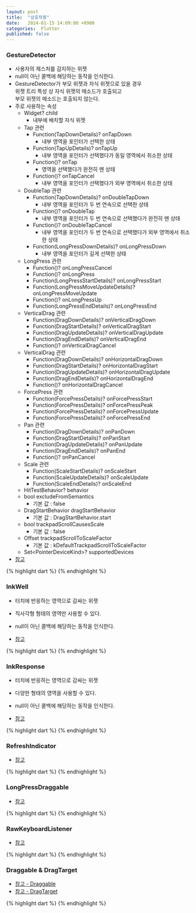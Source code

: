 ```yaml
---
layout: post
title:  "상호작용"
date:   2024-01-15 14:09:00 +0900
categories:  Flutter
published: false
---
```


### GestureDetector

- 사용자의 제스처를 감지하는 위젯
- null이 아닌 콜백에 해당하는 동작을 인식한다.
- GestureDetector가 부모 위젯과 자식 위젯으로 있을 경우  
위젯 트리 특성 상 자식 위젯의 메소드가 호출되고  
부모 위젯의 메소드는 호출되지 않는다.
- 주로 사용하는 속성
    - Widget? child
        - 내부에 배치할 자식 위젯
    - Tap 관련
        - Function(TapDownDetails)? onTapDown
            - 내부 영역을 포인터가 선택한 상태
        - Function(TapUpDetails)? onTapUp
            - 내부 영역을 포인터가 선택했다가 동일 영역에서 취소한 상태
        - Function()? onTap
            - 영역을 선택했다가 완전히 뗀 상태
        - Function()? onTapCancel
            - 내부 영역을 포인터가 선택했다가 외부 영역에서 취소한 상태
    - DoubleTap 관련
        - Function(TapDownDetails)? onDoubleTapDown
            - 내부 영역을 포인터가 두 번 연속으로 선택한 상태
        - Function()? onDoubleTap
            - 내부 영역을 포인터가 두 번 연속으로 선택했다가 완전히 뗀 상태
        - Function()? onDoubleTapCancel
            - 내부 영역을 포인터가 두 번 연속으로 선택했다가 외부 영역에서 취소한 상태
        - Function(LongPressDownDetails)? onLongPressDown
            - 내부 영역을 포인터가 길게 선택한 상태
    - LongPress 관련
        - Function()? onLongPressCancel
        - Function()? onLongPress
        - Function(LongPressStartDetails)? onLongPressStart
        - Function(LongPressMoveUpdateDetails)? onLongPressMoveUpdate
        - Function()? onLongPressUp
        - Function(LongPressEndDetails)? onLongPressEnd
    - VerticalDrag 관련
        - Function(DragDownDetails)? onVerticalDragDown
        - Function(DragStartDetails)? onVerticalDragStart
        - Function(DragUpdateDetails)? onVerticalDragUpdate
        - Function(DragEndDetails)? onVerticalDragEnd
        - Function()? onVerticalDragCancel
    - VerticalDrag 관련
        - Function(DragDownDetails)? onHorizontalDragDown
        - Function(DragStartDetails)? onHorizontalDragStart
        - Function(DragUpdateDetails)? onHorizontalDragUpdate
        - Function(DragEndDetails)? onHorizontalDragEnd
        - Function()? onHorizontalDragCancel
    - ForcePress 관련
        - Function(ForcePressDetails)? onForcePressStart
        - Function(ForcePressDetails)? onForcePressPeak
        - Function(ForcePressDetails)? onForcePressUpdate
        - Function(ForcePressDetails)? onForcePressEnd
    - Pan 관련
        - Function(DragDownDetails)? onPanDown
        - Function(DragStartDetails)? onPanStart
        - Function(DragUpdateDetails)? onPanUpdate
        - Function(DragEndDetails)? onPanEnd
        - Function()? onPanCancel
    - Scale 관련
        - Function(ScaleStartDetails)? onScaleStart
        - Function(ScaleUpdateDetails)? onScaleUpdate
        - Function(ScaleEndDetails)? onScaleEnd
    - HitTestBehavior? behavior
    - bool excludeFromSemantics
        - 기본 값 : false
    - DragStartBehavior dragStartBehavior
        - 기본 값 : DragStartBehavior.start
    - bool trackpadScrollCausesScale
        - 기본 값 : false
    - Offset trackpadScrollToScaleFactor
        - 기본 값 : kDefaultTrackpadScrollToScaleFactor
    - Set&lt;PointerDeviceKind>? supportedDevices
- [참고](https://api.flutter.dev/flutter/widgets/GestureDetector-class.html)

{% highlight dart %}
{% endhighlight %}

### InkWell

- 터치에 반응하는 영역으로 감싸는 위젯
- 직사각형 형태의 영역만 사용할 수 있다.
- null이 아닌 콜백에 해당하는 동작을 인식한다.

- [참고](https://api.flutter.dev/flutter/material/InkWell-class.html)

{% highlight dart %}
{% endhighlight %}

### InkResponse

- 터치에 반응하는 영역으로 감싸는 위젯
- 다양한 형태의 영역을 사용할 수 있다.
- null이 아닌 콜백에 해당하는 동작을 인식한다.

- [참고](https://api.flutter.dev/flutter/material/InkResponse-class.html)

{% highlight dart %}
{% endhighlight %}

### RefreshIndicator

- [참고](https://api.flutter.dev/flutter/material/RefreshIndicator-class.html)

{% highlight dart %}
{% endhighlight %}

### LongPressDraggable

- [참고](https://api.flutter.dev/flutter/widgets/LongPressDraggable-class.html)

{% highlight dart %}
{% endhighlight %}

### RawKeyboardListener

- [참고](https://api.flutter.dev/flutter/widgets/RawKeyboardListener-class.html)

{% highlight dart %}
{% endhighlight %}

### Draggable & DragTarget

- [참고 - Draggable](https://api.flutter.dev/flutter/widgets/Draggable-class.html)
- [참고 - DragTarget](https://api.flutter.dev/flutter/widgets/DragTarget-class.html)

{% highlight dart %}
{% endhighlight %}